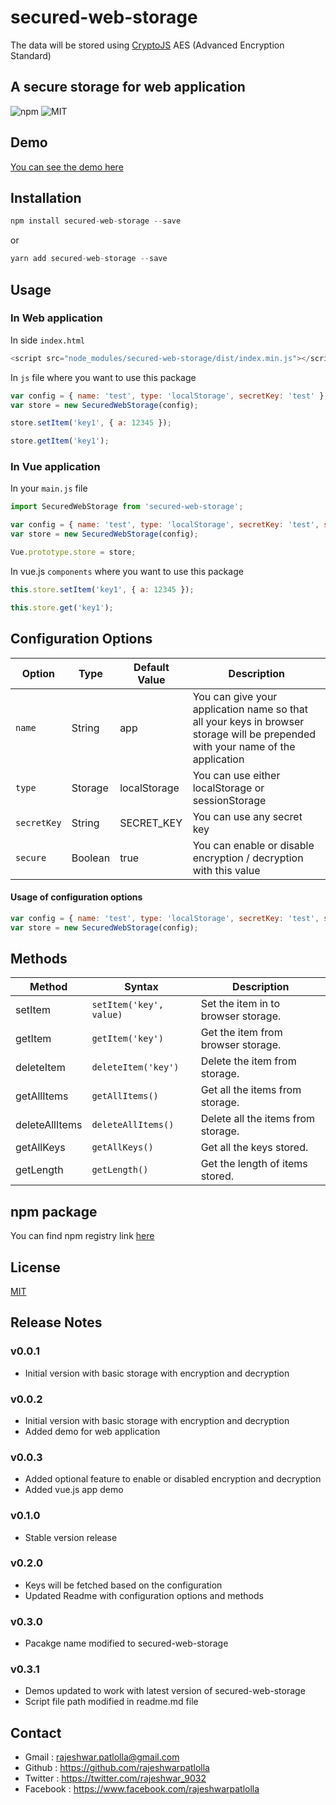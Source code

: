 # secured-web-storage
The data will be stored using [CryptoJS](https://github.com/brix/crypto-js) AES (Advanced Encryption Standard)
## A secure storage for web application

![npm](https://img.shields.io/npm/v/secured-web-storage?color=brightgreen&style=plastic) ![MIT](https://img.shields.io/npm/l/secured-web-storage?color=brightgreen&style=plastic)

## Demo

[You can see the demo here](https://rajeshwarpatlolla.github.io/secured-web-storage/demo/)

## Installation

```javascript
npm install secured-web-storage --save
```

or

```javascript
yarn add secured-web-storage --save
```

## Usage

### In Web application
In side `index.html`
```javascript
<script src="node_modules/secured-web-storage/dist/index.min.js"></script>
````

In `js` file where you want to use this package
```javascript
var config = { name: 'test', type: 'localStorage', secretKey: 'test' };
var store = new SecuredWebStorage(config);

store.setItem('key1', { a: 12345 });

store.getItem('key1');
````
### In Vue application

In your `main.js` file

```javascript
import SecuredWebStorage from 'secured-web-storage';

var config = { name: 'test', type: 'localStorage', secretKey: 'test', secure: true };
var store = new SecuredWebStorage(config);

Vue.prototype.store = store;
```

In vue.js `components` where you want to use this package

```javascript
this.store.setItem('key1', { a: 12345 });

this.store.get('key1');
```

## Configuration Options

Option  | Type | Default Value | Description
------  | ---- | ------------- | -----------
`name`    | String | app |  You can give your application name so that all your keys in browser storage will be prepended with your name of the application
`type`    | Storage | localStorage |  You can use either localStorage or sessionStorage
`secretKey` | String | SECRET_KEY | You can use any secret key
`secure`  | Boolean | true |  You can enable or disable encryption / decryption with this value

#### Usage of configuration options
```javascript
var config = { name: 'test', type: 'localStorage', secretKey: 'test', secure: true };
var store = new SecuredWebStorage(config);
````

## Methods

Method  | Syntax | Description
------  | ------ |  -----------
setItem | `setItem('key', value)` | Set the item in to browser storage.
getItem | `getItem('key')` | Get the item from browser storage.
deleteItem | `deleteItem('key')` | Delete the item from storage.
getAllItems | `getAllItems()` | Get all the items from storage.
deleteAllItems | `deleteAllItems()` | Delete all the items from storage.
getAllKeys | `getAllKeys()` | Get all the keys stored.
getLength | `getLength()` | Get the length of items stored.

## npm package
You can find npm registry link [here](https://www.npmjs.com/package/secured-web-storage)
## License

[MIT](https://github.com/rajeshwarpatlolla/secured-web-storage/blob/master/LICENSE.md)

## Release Notes
### v0.0.1
- Initial version with basic storage with encryption and decryption

### v0.0.2
- Initial version with basic storage with encryption and decryption
- Added demo for web application

### v0.0.3
- Added optional feature to enable or disabled encryption and decryption
- Added vue.js app demo

### v0.1.0
- Stable version release

### v0.2.0
- Keys will be fetched based on the configuration
- Updated Readme with configuration options and methods

### v0.3.0
- Pacakge name modified to secured-web-storage

### v0.3.1
- Demos updated to work with latest version of secured-web-storage
- Script file path modified in readme.md file

## Contact

- Gmail : rajeshwar.patlolla@gmail.com
- Github : https://github.com/rajeshwarpatlolla
- Twitter : https://twitter.com/rajeshwar_9032
- Facebook : https://www.facebook.com/rajeshwarpatlolla
